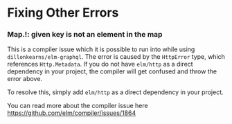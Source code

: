 # Fixing Other Errors

### Map.!: given key is not an element in the map

This is a compiler issue which it is possible to run into while using `dillonkearns/elm-graphql`. The error is caused by the `HttpError` type, which references `Http.Metadata`. If you do not have `elm/http` as a direct dependency in your project, the compiler will get confused and throw the error above. 

To resolve this, simply add `elm/http` as a direct dependency in your project.

You can read more about the compiler issue here https://github.com/elm/compiler/issues/1864
